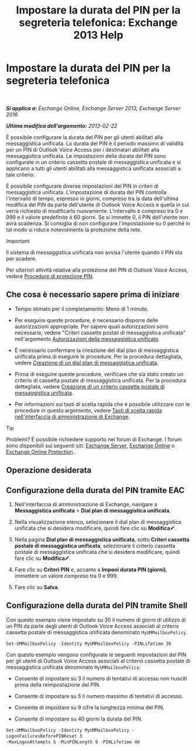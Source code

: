﻿---
title: 'Impostare la durata del PIN per la segreteria telefonica: Exchange 2013 Help'
TOCTitle: Impostare la durata del PIN per la segreteria telefonica
ms:assetid: d17f0bf6-0ad6-40a4-bdd5-f7098f39250d
ms:mtpsurl: https://technet.microsoft.com/it-it/library/Bb124712(v=EXCHG.150)
ms:contentKeyID: 50555698
ms.date: 05/22/2018
mtps_version: v=EXCHG.150
ms.translationtype: MT
---

# Impostare la durata del PIN per la segreteria telefonica

 

_**Si applica a:** Exchange Online, Exchange Server 2013, Exchange Server 2016_

_**Ultima modifica dell'argomento:** 2013-02-22_

È possibile configurare la durata del PIN per gli utenti abilitati alla messaggistica unificata. La durata del PIN è il periodo massimo di validità per un PIN di Outlook Voice Access per i destinatari abilitati alla messaggistica unificata. Le impostazioni della durata del PIN sono configurate in un criterio cassetta postale di messaggistica unificata e si applicano a tutti gli utenti abilitati alla messaggistica unificata associati a tale criterio.

È possibile configurare diverse impostazioni del PIN in criteri di messaggistica unificata. L'impostazione di durata del PIN controlla l'intervallo di tempo, espresso in giorni, compreso tra la data dell'ultima modifica del PIN da parte dell'utente di Outlook Voice Access e quella in cui verrà richiesto di modificarlo nuovamente. L'intervallo è compreso tra 0 e 999 e il valore predefinito è 60 giorni. Se si immette 0, il PIN dell'utente non avrà scadenza. Si consiglia di non configurare l'impostazione su 0 perché in tal modo si riduce notevolmente la protezione della rete.


> [!IMPORTANT]
> Il sistema di messaggistica unificata non avvisa l'utente quando il PIN sta per scadere.



Per ulteriori attività relative alla protezione del PIN di Outlook Voice Access, vedere [Procedure di protezione PIN](pin-security-procedures-exchange-2013-help.md).

## Che cosa è necessario sapere prima di iniziare

  - Tempo stimato per il completamento: Meno di 1 minuto.

  - Per eseguire queste procedure, è necessario disporre delle autorizzazioni appropriate. Per sapere quali autorizzazioni sono necessarie, vedere "Criteri cassette postali di messaggistica unificata" nell'argomento [Autorizzazioni della messaggistica unificate](unified-messaging-permissions-exchange-2013-help.md).

  - È necessario confermare la creazione del dial plan di messaggistica unificata prima di eseguire le procedure. Per la procedura dettagliata, vedere [Creazione di un dial plan di messaggistica unificata](create-a-um-dial-plan-exchange-2013-help.md).

  - Prima di eseguire queste procedure, verificare che sia stato creato un criterio di cassetta postale di messaggistica unificata. Per la procedura dettagliata, vedere [Creazione di un criterio cassetta postale di messaggistica unificata](create-a-um-mailbox-policy-exchange-2013-help.md).

  - Per informazioni sui tasti di scelta rapida che è possibile utilizzare con le procedure in questo argomento, vedere [Tasti di scelta rapida nell'interfaccia di amministrazione di Exchange](keyboard-shortcuts-in-the-exchange-admin-center-exchange-online-protection-help.md).


> [!TIP]
> Problemi? È possibile richiedere supporto nei forum di Exchange. I forum sono disponibili sui seguenti siti: <A href="https://go.microsoft.com/fwlink/p/?linkid=60612">Exchange Server</A>, <A href="https://go.microsoft.com/fwlink/p/?linkid=267542">Exchange Online</A> o <A href="https://go.microsoft.com/fwlink/p/?linkid=285351">Exchange Online Protection</A>..



## Operazione desiderata

## Configurazione della durata del PIN tramite EAC

1.  Nell'interfaccia di amministrazione di Exchange, navigare a **Messaggistica unificata** \> **Dial plan di messaggistica unificata**.

2.  Nella visualizzazione elenco, selezionare il dial plan di messaggistica unificata che si desidera modificare, quindi fare clic su **Modifica**![Icona Modifica](images/JJ218640.6f53ccb2-1f13-4c02-bea0-30690e6ea71d(EXCHG.150).gif "Icona Modifica").

3.  Nella pagina **Dial plan di messaggistica unificata**, sotto **Criteri cassetta postale di messaggistica unificata**, selezionare il criterio cassetta postale di messaggistica unificata che si desidera modificare, quindi fare clic su **Modifica**![Icona Modifica](images/JJ218640.6f53ccb2-1f13-4c02-bea0-30690e6ea71d(EXCHG.150).gif "Icona Modifica").

4.  Fare clic su **Criteri PIN** e, accanto a **Imponi durata PIN (giorni)**, immettere un valore compreso tra 0 e 999.

5.  Fare clic su **Salva**.

## Configurazione della durata del PIN tramite Shell

Con questo esempio viene impostato su 30 il numero di giorni di utilizzo di un PIN da parte degli utenti di Outlook Voice Access associati al criterio cassetta postale di messaggistica unificata denominato `MyUMMailboxPolicy`.

    Set-UMMailboxPolicy -Identity MyUMMailboxPolicy -PINLifetime 30

Con questo esempio vengono configurate le seguenti impostazioni del PIN per gli utenti di Outlook Voice Access associati al criterio cassetta postale di messaggistica unificata denominato `MyUMMailboxPolicy`:

  - Consente di impostare su 3 il numero di tentativi di accesso non riusciti prima della reimpostazione del PIN.

  - Consente di impostare su 5 il numero massimo di tentativi di accesso.

  - Consente di impostare su 9 cifre la lunghezza minima del PIN.

  - Consente di impostare su 40 giorni la durata del PIN.

<!-- end list -->

    Set-UMMailboxPolicy -Identity MyUMMailboxPolicy -LogonFailuresBeforePINReset 3
    -MaxLogonAttempts 5 -MinPINLength 9 -PINLifetime 40

